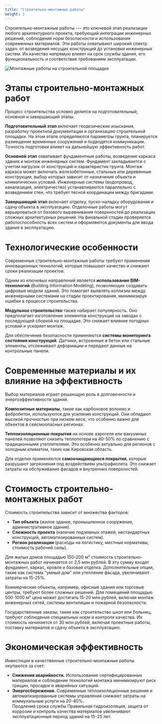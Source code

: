 ```yaml
---
title: "Строительно-монтажные работы"
weight: 3
---
```


Строительно-монтажные работы --- это ключевой этап реализации любого архитектурного проекта, требующий интеграции инженерных решений, соблюдения норм безопасности и использования современных материалов. Эти работы охватывают широкий спектр задач: от возведения несущих конструкций до установки инженерных систем. Их качество напрямую влияет на срок службы здания, его функциональность и соответствие требованиям эксплуатации.

![Монтажные работы на строительной площадке](/images/services/building1.jpg)


# Этапы строительно-монтажных работ 

Процесс строительства условно делится на подготовительный, основной и завершающий этапы.   

**Подготовительный этап** включает геодезические изыскания, разработку проектной документации и организацию строительной площадки. На этом этапе определяются параметры грунта, планируется размещение временных сооружений и подводятся коммуникации. Точность подготовки влияет на дальнейшую эффективность работ.

**Основной этап** охватывает фундаментные работы, возведение каркаса здания и монтаж инженерных систем. Фундамент закладывается с учетом нагрузок от конструкций и характеристик грунта. Монтаж каркаса может включать железобетонные, стальные или деревянные конструкции, выбор которых зависит от назначения объекта и климатических условий. Инженерные системы (водопровод, канализация, электричество) устанавливаются параллельно с возведением стен, что требует тесной координации между бригадами.

**Завершающий этап** включает отделку, пуско-наладку оборудования и сдачу объекта в эксплуатацию. Отделочные работы могут варьироваться от базового выравнивания поверхностей до реализации сложных архитектурных решений. На финальной стадии проверяется работоспособность всех систем и оформляются документы для ввода здания в эксплуатацию.

# Технологические особенности

Современные строительно-монтажные работы требуют применения инновационных технологий, которые повышают качество и снижают сроки реализации проектов.

Одним из ключевых направлений является **использование BIM-технологий** (Building Information Modeling), позволяющих создавать цифровые модели зданий. Это помогает выявлять коллизии между инженерными системами на стадии проектирования, минимизируя ошибки в процессе строительства.

**Модульное строительство** также набирает популярность. Оно предполагает изготовление элементов конструкций на заводах с последующей сборкой на площадке. Это снижает влияние погодных условий и ускоряет монтаж.

Для обеспечения безопасности применяются **системы мониторинга состояния конструкций**. Датчики, встроенные в бетон или стальные элементы, отслеживают деформации и передают данные на контрольные панели.

# Современные материалы и их влияние на эффективность

Выбор материалов играет решающую роль в долговечности и энергоэффективности зданий.

**Композитные материалы**, такие как карбоновое волокно и фибробетон, используются для усиления конструкций. Они обладают высокой прочностью при низком весе, что особенно важно для объектов в сейсмоопасных регионах.

**Теплоизоляционные покрытия** на основе аэрогеля или вакуумных панелей позволяют снизить теплопотери на 40-50% по сравнению с традиционными утеплителями. Это особенно актуально для регионов с холодным климатом, таких как Кировская область.

Для отделки применяются **самоочищающиеся покрытия**, которые разрушают загрязнения под воздействием ультрафиолета. Это снижает затраты на обслуживание фасадов и внутренних поверхностей.

# Стоимость строительно-монтажных работ

Стоимость строительства зависит от множества факторов:
- **Тип объекта** (жилое здание, промышленное сооружение, административное здание).
- **Сложность проекта** (наличие подземных этажей, нестандартных конструкций, автоматизированных систем).
- **Регион реализации** (расходы на логистику, местные нормативы, стоимость рабочей силы).

Для жилых домов площадью 150-200 м² стоимость строительно-монтажных работ начинается от 2,5 млн рублей. В эту сумму входят фундамент, каркас, кровля и базовая отделка. Дополнительные опции, такие как система "умный дом" или утепление фасада, увеличивают затраты на 15-25%.

Коммерческие объекты, например, офисные здания или торговые центры, требуют более сложных решений. Для помещений площадью 500-1000 м² цена может достигать 15-20 млн рублей, включая монтаж инженерных сетей, системы вентиляции и пожарной безопасности.

Государственные заказы, такие как строительство школ или больниц, требуют соблюдения специальных норм и контроля качества. Их стоимость начинается от 30 млн рублей, включая проектные работы, поставку материалов и сдачу объекта в эксплуатацию.

# Экономическая эффективность 

Инвестиции в качественные строительно-монтажные работы окупаются за счет:   
- **Снижения аварийности.** Использование сертифицированных материалов и соблюдение технологий монтажа минимизируют риск трещин, просадок и аварийных ситуаций.
- **Энергосбережения.** Современные теплоизоляционные решения и автоматизированные системы управления снижают затраты на коммунальные услуги на 20-40%.  
    Продления срока службы 
    Правильная гидроизоляция, защита от коррозии и контроль качества материалов увеличивают эксплуатационный период зданий на 15–25 лет.
     